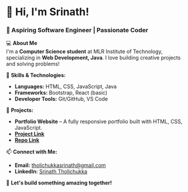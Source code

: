# 👋 Hi, I'm Srinath!  
### 🚀 Aspiring Software Engineer | Passionate Coder  

💻 **About Me**  
I'm a **Computer Science student** at MLR Institute of Technology, specializing in **Web Development, Java**. I love building creative projects and solving problems!  

🔧 **Skills & Technologies:**  
- **Languages:** HTML, CSS, JavaScript, Java  
- **Frameworks:** Bootstrap, React (basic)  
- **Developer Tools:** Git/GitHub, VS Code  

📂 **Projects:**  
- **Portfolio Website** – A fully responsive portfolio built with HTML, CSS, JavaScript.  
- **[Project Link]( https://srinath-2203.github.io/portfolio-website/)**
- **[Repo Link](https://github.com/Srinath-2203/portfolio-website)**

📫 **Connect with Me:**  
- **Email:** tholichukkasrinath@gmail.com  
- **LinkedIn:** [Srinath Tholichukka](https://www.linkedin.com/in/srinaththolichukka)  

🚀 **Let's build something amazing together!**
